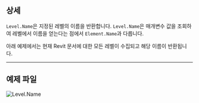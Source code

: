 ## 상세
`Level.Name`은 지정된 레벨의 이름을 반환합니다. `Level.Name`은 매개변수 값을 조회하여 레벨에서 이름을 얻는다는 점에서 `Element.Name`과 다릅니다.

아래 예제에서는 현재 Revit 문서에 대한 모든 레벨이 수집되고 해당 이름이 반환됩니다.
___
## 예제 파일

![Level.Name](./Revit.Elements.Level.Name_img.jpg)
